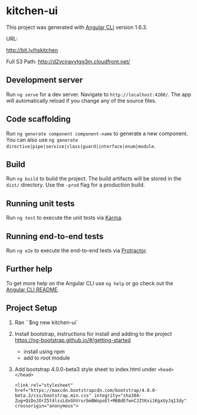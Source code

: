 
# kitchen-ui

This project was generated with [Angular CLI](https://github.com/angular/angular-cli) version 1.6.3.

URL:

http://bit.ly/hskitchen

Full S3 Path:
http://d2vcjravytgg3m.cloudfront.net/
<!-- http://heesuks-kitchen.s3-website-us-west-2.amazonaws.com/ -->

## Development server

Run `ng serve` for a dev server. Navigate to `http://localhost:4200/`. The app will automatically reload if you change any of the source files.

## Code scaffolding

Run `ng generate component component-name` to generate a new component. You can also use `ng generate directive|pipe|service|class|guard|interface|enum|module`.

## Build

Run `ng build` to build the project. The build artifacts will be stored in the `dist/` directory. Use the `-prod` flag for a production build.

## Running unit tests

Run `ng test` to execute the unit tests via [Karma](https://karma-runner.github.io).

## Running end-to-end tests

Run `ng e2e` to execute the end-to-end tests via [Protractor](http://www.protractortest.org/).

## Further help

To get more help on the Angular CLI use `ng help` or go check out the [Angular CLI README](https://github.com/angular/angular-cli/blob/master/README.md).


## Project Setup

1. Ran ``$ng new kitchen-ui`
2. Install bootstrap, instructions for install and adding to the project https://ng-bootstrap.github.io/#/getting-started
   * install using npm
   * add to root module
3. Add bootstrap 4.0.0-beta3 style sheet to index.html under `<head></head>`

   ```
   <link rel="stylesheet" href="https://maxcdn.bootstrapcdn.com/bootstrap/4.0.0-beta.3/css/bootstrap.min.css" integrity="sha384-Zug+QiDoJOrZ5t4lssLdxGhVrurbmBWopoEl+M6BdEfwnCJZtKxi1KgxUyJq13dy" crossorigin="anonymous">
   ````
